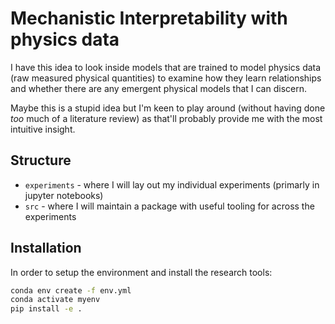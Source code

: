 # Mechanistic Interpretability with physics data

I have this idea to look inside models that are trained to model physics data (raw measured physical quantities) to examine how they learn relationships and whether there are any emergent physical models that I can discern.

Maybe this is a stupid idea but I'm keen to play around (without having done _too_ much of a literature review) as that'll probably provide me with the most intuitive insight.

## Structure

- `experiments` - where I will lay out my individual experiments (primarly in jupyter notebooks)
- `src` - where I will maintain a package with useful tooling for across the experiments

## Installation

In order to setup the environment and install the research tools:

```bash
conda env create -f env.yml
conda activate myenv
pip install -e .
```
